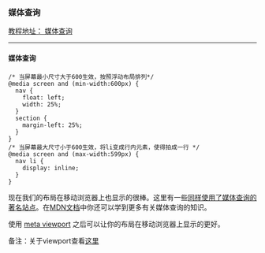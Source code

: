 ### 媒体查询
[教程地址： 媒体查询](http://zh.learnlayout.com/media-queries.html)

---
#### 媒体查询
```
/* 当屏幕最小尺寸大于600生效，按照浮动布局排列*/
@media screen and (min-width:600px) {
  nav {
    float: left;
    width: 25%;
  }
  section {
    margin-left: 25%;
  }
}
/* 当屏幕最大尺寸小于600生效，将li变成行内元素，使得拍成一行 */
@media screen and (max-width:599px) {
  nav li {
    display: inline;
  }
}
```
现在我们的布局在移动浏览器上也显示的很棒。这里有一些[同样使用了媒体查询的著名站点](http://mediaqueri.es/)。在[MDN文档](https://developer.mozilla.org/en-US/docs/CSS/Media_queries)中你还可以学到更多有关媒体查询的知识。

使用 [meta viewport](http://dev.opera.com/articles/view/an-introduction-to-meta-viewport-and-viewport/) 之后可以让你的布局在移动浏览器上显示的更好。

备注：关于viewport查看[这里](http://www.chinaz.com/web/2015/1110/468774.shtml)

